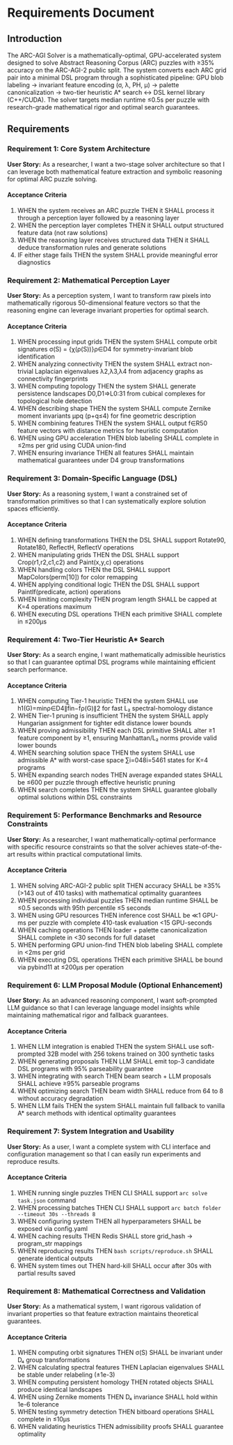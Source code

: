 # Requirements Document

## Introduction

The ARC-AGI Solver is a mathematically-optimal, GPU-accelerated system designed to solve Abstract Reasoning Corpus (ARC) puzzles with ≥35% accuracy on the ARC-AGI-2 public split. The system converts each ARC grid pair into a minimal DSL program through a sophisticated pipeline: GPU blob labeling → invariant feature encoding (σ, λ, PH, μ) → palette canonicalization → two-tier heuristic A* search ↔ DSL kernel library (C++/CUDA). The solver targets median runtime ≤0.5s per puzzle with research-grade mathematical rigor and optimal search guarantees.

## Requirements

### Requirement 1: Core System Architecture

**User Story:** As a researcher, I want a two-stage solver architecture so that I can leverage both mathematical feature extraction and symbolic reasoning for optimal ARC puzzle solving.

#### Acceptance Criteria

1. WHEN the system receives an ARC puzzle THEN it SHALL process it through a perception layer followed by a reasoning layer
2. WHEN the perception layer completes THEN it SHALL output structured feature data (not raw solutions)
3. WHEN the reasoning layer receives structured data THEN it SHALL deduce transformation rules and generate solutions
4. IF either stage fails THEN the system SHALL provide meaningful error diagnostics

### Requirement 2: Mathematical Perception Layer

**User Story:** As a perception system, I want to transform raw pixels into mathematically rigorous 50-dimensional feature vectors so that the reasoning engine can leverage invariant properties for optimal search.

#### Acceptance Criteria

1. WHEN processing input grids THEN the system SHALL compute orbit signatures σ(S) = {χ(ρ(S))}ρ∈D4 for symmetry-invariant blob identification
2. WHEN analyzing connectivity THEN the system SHALL extract non-trivial Laplacian eigenvalues λ2,λ3,λ4 from adjacency graphs as connectivity fingerprints
3. WHEN computing topology THEN the system SHALL generate persistence landscapes D0,D1⇒L0:31 from cubical complexes for topological hole detection
4. WHEN describing shape THEN the system SHALL compute Zernike moment invariants μpq (p+q≤4) for fine geometric description
5. WHEN combining features THEN the system SHALL output f∈R50 feature vectors with distance metrics for heuristic computation
6. WHEN using GPU acceleration THEN blob labeling SHALL complete in ≤2ms per grid using CUDA union-find
7. WHEN ensuring invariance THEN all features SHALL maintain mathematical guarantees under D4 group transformations

### Requirement 3: Domain-Specific Language (DSL)

**User Story:** As a reasoning system, I want a constrained set of transformation primitives so that I can systematically explore solution spaces efficiently.

#### Acceptance Criteria

1. WHEN defining transformations THEN the DSL SHALL support Rotate90, Rotate180, ReflectH, ReflectV operations
2. WHEN manipulating grids THEN the DSL SHALL support Crop(r1,r2,c1,c2) and Paint(x,y,c) operations  
3. WHEN handling colors THEN the DSL SHALL support MapColors(perm[10]) for color remapping
4. WHEN applying conditional logic THEN the DSL SHALL support PaintIf(predicate, action) operations
5. WHEN limiting complexity THEN program length SHALL be capped at K=4 operations maximum
6. WHEN executing DSL operations THEN each primitive SHALL complete in ≤200µs

### Requirement 4: Two-Tier Heuristic A* Search

**User Story:** As a search engine, I want mathematically admissible heuristics so that I can guarantee optimal DSL programs while maintaining efficient search performance.

#### Acceptance Criteria

1. WHEN computing Tier-1 heuristic THEN the system SHALL use h1(G)=min⁡ρ∈D4∥f̄in−f̄ρ(G)∥2 for fast L₂ spectral-homology distance
2. WHEN Tier-1 pruning is insufficient THEN the system SHALL apply Hungarian assignment for tighter edit distance lower bounds
3. WHEN proving admissibility THEN each DSL primitive SHALL alter ≥1 feature component by ≥1, ensuring Manhattan/L₂ norms provide valid lower bounds
4. WHEN searching solution space THEN the system SHALL use admissible A* with worst-case space ∑i=048i=5461 states for K=4 programs
5. WHEN expanding search nodes THEN average expanded states SHALL be ≤600 per puzzle through effective heuristic pruning
6. WHEN search completes THEN the system SHALL guarantee globally optimal solutions within DSL constraints

### Requirement 5: Performance Benchmarks and Resource Constraints

**User Story:** As a researcher, I want mathematically-optimal performance with specific resource constraints so that the solver achieves state-of-the-art results within practical computational limits.

#### Acceptance Criteria

1. WHEN solving ARC-AGI-2 public split THEN accuracy SHALL be ≥35% (>143 out of 410 tasks) with mathematical optimality guarantees
2. WHEN processing individual puzzles THEN median runtime SHALL be ≤0.5 seconds with 95th percentile ≤5 seconds
3. WHEN using GPU resources THEN inference cost SHALL be ≪1 GPU-ms per puzzle with complete 410-task evaluation <15 GPU-seconds
4. WHEN caching operations THEN loader + palette canonicalization SHALL complete in <30 seconds for full dataset
5. WHEN performing GPU union-find THEN blob labeling SHALL complete in <2ms per grid
6. WHEN executing DSL operations THEN each primitive SHALL be bound via pybind11 at ≤200µs per operation

### Requirement 6: LLM Proposal Module (Optional Enhancement)

**User Story:** As an advanced reasoning component, I want soft-prompted LLM guidance so that I can leverage language model insights while maintaining mathematical rigor and fallback guarantees.

#### Acceptance Criteria

1. WHEN LLM integration is enabled THEN the system SHALL use soft-prompted 32B model with 256 tokens trained on 300 synthetic tasks
2. WHEN generating proposals THEN LLM SHALL emit top-3 candidate DSL programs with 95% parseability guarantee
3. WHEN integrating with search THEN beam search + LLM proposals SHALL achieve ≥95% parseable programs
4. WHEN optimizing search THEN beam width SHALL reduce from 64 to 8 without accuracy degradation
5. WHEN LLM fails THEN the system SHALL maintain full fallback to vanilla A* search methods with identical optimality guarantees

### Requirement 7: System Integration and Usability

**User Story:** As a user, I want a complete system with CLI interface and configuration management so that I can easily run experiments and reproduce results.

#### Acceptance Criteria

1. WHEN running single puzzles THEN CLI SHALL support `arc solve task.json` command
2. WHEN processing batches THEN CLI SHALL support `arc batch folder --timeout 30s --threads 8`
3. WHEN configuring system THEN all hyperparameters SHALL be exposed via config.yaml
4. WHEN caching results THEN Redis SHALL store grid_hash → program_str mappings
5. WHEN reproducing results THEN `bash scripts/reproduce.sh` SHALL generate identical outputs
6. WHEN system times out THEN hard-kill SHALL occur after 30s with partial results saved

### Requirement 8: Mathematical Correctness and Validation

**User Story:** As a mathematical system, I want rigorous validation of invariant properties so that feature extraction maintains theoretical guarantees.

#### Acceptance Criteria

1. WHEN computing orbit signatures THEN σ(S) SHALL be invariant under D₄ group transformations
2. WHEN calculating spectral features THEN Laplacian eigenvalues SHALL be stable under relabeling (±1e-3)
3. WHEN computing persistent homology THEN rotated objects SHALL produce identical landscapes
4. WHEN using Zernike moments THEN D₄ invariance SHALL hold within 1e-6 tolerance
5. WHEN testing symmetry detection THEN bitboard operations SHALL complete in ≤10µs
6. WHEN validating heuristics THEN admissibility proofs SHALL guarantee optimality